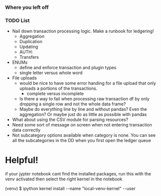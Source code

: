 ### Where you left off

### TODO List
- Nail down transaction processing logic. Make a runbook for ledgering!
  - Aggregation
  - Duplication
  - Updating
  - AUTH:
  - Transfers
- ENUMs
  - define and enforce transaction and plugin types
  - single letter versus whole word
- File uploads
  - would be nice to have some error handing for a file upload that only uploads a portions of the transactions.
    - complete versus incomplete
  - Is there a way to fail when processing raw transaction df by only dropping a single row and not the whole data frame?
  - Maybe do everything line by line and without pandas? Even the aggregation? Or maybe just do as little as possible with pandas
- What about using the CSV module for parsing resources?
- Need some sort of message on screen when not entering transaction data correctly
- Not subcategory options available when category is none. You can see all the subcategories in the DD when you first open the ledger queue

# Helpful!

if your jypter notebook cant find the installed packages, run this with the venv activated then select the right kernel
in the notebook

(venv) $ ipython kernel install --name "local-venv-kernel" --user